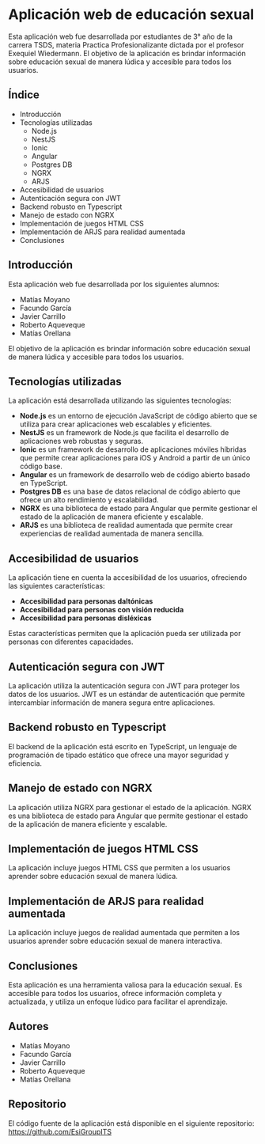 # Aplicación web de educación sexual

Esta aplicación web fue desarrollada por estudiantes de 3° año de la carrera TSDS, materia Practica Profesionalizante dictada por el profesor Exequiel Wiedermann. El objetivo de la aplicación es brindar información sobre educación sexual de manera lúdica y accesible para todos los usuarios.

## Índice

* Introducción
* Tecnologías utilizadas
    * Node.js
    * NestJS
    * Ionic
    * Angular
    * Postgres DB
    * NGRX
    * ARJS
* Accesibilidad de usuarios
* Autenticación segura con JWT
* Backend robusto en Typescript
* Manejo de estado con NGRX
* Implementación de juegos HTML CSS
* Implementación de ARJS para realidad aumentada
* Conclusiones

## Introducción

Esta aplicación web fue desarrollada por los siguientes alumnos:

* Matías Moyano
* Facundo García
* Javier Carrillo
* Roberto Aqueveque
* Matías Orellana

El objetivo de la aplicación es brindar información sobre educación sexual de manera lúdica y accesible para todos los usuarios.

## Tecnologías utilizadas

La aplicación está desarrollada utilizando las siguientes tecnologías:

* **Node.js** es un entorno de ejecución JavaScript de código abierto que se utiliza para crear aplicaciones web escalables y eficientes.
* **NestJS** es un framework de Node.js que facilita el desarrollo de aplicaciones web robustas y seguras.
* **Ionic** es un framework de desarrollo de aplicaciones móviles híbridas que permite crear aplicaciones para iOS y Android a partir de un único código base.
* **Angular** es un framework de desarrollo web de código abierto basado en TypeScript.
* **Postgres DB** es una base de datos relacional de código abierto que ofrece un alto rendimiento y escalabilidad.
* **NGRX** es una biblioteca de estado para Angular que permite gestionar el estado de la aplicación de manera eficiente y escalable.
* **ARJS** es una biblioteca de realidad aumentada que permite crear experiencias de realidad aumentada de manera sencilla.

## Accesibilidad de usuarios

La aplicación tiene en cuenta la accesibilidad de los usuarios, ofreciendo las siguientes características:

* **Accesibilidad para personas daltónicas**
* **Accesibilidad para personas con visión reducida**
* **Accesibilidad para personas disléxicas**

Estas características permiten que la aplicación pueda ser utilizada por personas con diferentes capacidades.

## Autenticación segura con JWT

La aplicación utiliza la autenticación segura con JWT para proteger los datos de los usuarios. JWT es un estándar de autenticación que permite intercambiar información de manera segura entre aplicaciones.

## Backend robusto en Typescript

El backend de la aplicación está escrito en TypeScript, un lenguaje de programación de tipado estático que ofrece una mayor seguridad y eficiencia.

## Manejo de estado con NGRX

La aplicación utiliza NGRX para gestionar el estado de la aplicación. NGRX es una biblioteca de estado para Angular que permite gestionar el estado de la aplicación de manera eficiente y escalable.

## Implementación de juegos HTML CSS

La aplicación incluye juegos HTML CSS que permiten a los usuarios aprender sobre educación sexual de manera lúdica.

## Implementación de ARJS para realidad aumentada

La aplicación incluye juegos de realidad aumentada que permiten a los usuarios aprender sobre educación sexual de manera interactiva.

## Conclusiones

Esta aplicación es una herramienta valiosa para la educación sexual. Es accesible para todos los usuarios, ofrece información completa y actualizada, y utiliza un enfoque lúdico para facilitar el aprendizaje.

## Autores

* Matías Moyano
* Facundo García
* Javier Carrillo
* Roberto Aqueveque
* Matías Orellana

## Repositorio

El código fuente de la aplicación está disponible en el siguiente repositorio: https://github.com/EsiGroupITS


